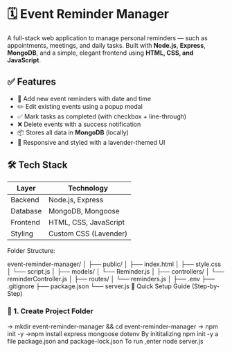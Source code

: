 # 🗓️ Event Reminder Manager

A full-stack web application to manage personal reminders — such as appointments, meetings, and daily tasks.
 Built with **Node.js**, **Express**, **MongoDB**, and a simple, elegant frontend using **HTML, CSS, and JavaScript**.
## ✅ Features
- 📌 Add new event reminders with date and time
- ✏️ Edit existing events using a popup modal
- ✅ Mark tasks as completed (with checkbox + line-through)
- ❌ Delete events with a success notification
- 📦 Stores all data in **MongoDB** (locally)
- 🌈 Responsive and styled with a lavender-themed UI
## 🛠️ Tech Stack

| Layer      | Technology            |
|------------|------------------------|
| Backend    | Node.js, Express       |
| Database   | MongoDB, Mongoose      |
| Frontend   | HTML, CSS, JavaScript  |
| Styling    | Custom CSS (Lavender)  |
Folder Structure:
  
event-reminder-manager/
│
├── public/
│ ├── index.html
│ ├── style.css
│ └── script.js
│
├── models/
│ └── Reminder.js
│
├── controllers/
│ └── reminderController.js
│
├── routes/
│ └── reminders.js
│
├── .env
├── .gitignore
├── package.json
└── server.js
🚀 Quick Setup Guide (Step-by-Step)

### 📁 1. Create Project Folder
-> mkdir event-reminder-manager && cd event-reminder-manager
-> npm init -y
->npm install express mongoose dotenv
By inititalizing npm init -y a file package.json and package-lock.json
To run ,enter node server.js